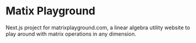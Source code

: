 # Matix Playground
Next.js project for matrixplayground.com, a linear algebra utility website to play around with matrix operations in any dimension.